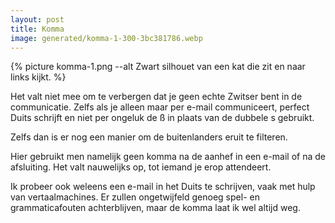 ```yaml
---
layout: post
title: Komma
image: generated/komma-1-300-3bc381786.webp
---
```


{% picture komma-1.png --alt Zwart silhouet van een kat die zit en naar links kijkt. %}

Het valt niet mee om te verbergen dat je geen echte Zwitser bent in de communicatie. Zelfs als je alleen maar per e-mail communiceert, perfect Duits schrijft en niet per ongeluk de ß in plaats van de dubbele s gebruikt.

Zelfs dan is er nog een manier om de buitenlanders eruit te filteren.

Hier gebruikt men namelijk geen komma na de aanhef in een e-mail of na de afsluiting. Het valt nauwelijks op, tot iemand je erop attendeert.

Ik probeer ook weleens een e-mail in het Duits te schrijven, vaak met hulp van vertaalmachines. Er zullen ongetwijfeld genoeg spel- en grammaticafouten achterblijven, maar de komma laat ik wel altijd weg.
